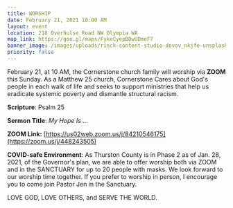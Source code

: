 ```yaml
---
title: WORSHIP
date: February 21, 2021 10:00 AM
layout: event
location: 218 Overhulse Road NW Olympia WA
map_link: https://goo.gl/maps/FykeCyepBDwUDmeF7
banner_image: /images/uploads/rinck-content-studio-dovov_nkjfe-unsplash.jpg
priority: false
---
```

February 21, at 10 AM, the Cornerstone church family will worship via **ZOOM** this Sunday.  As a Matthew 25 church, Cornerstone Cares about God's people in each walk of life and seeks to support ministries that help us eradicate systemic poverty and dismantle structural racism.

**Scripture**: Psalm 25

**Sermon Title**: *My Hope Is ...*

**ZOOM Link:** [https://us02web.zoom.us/j/84210546175](https://zoom.us/j/448243505)

**COVID-safe Environment**: As Thurston County is in Phase 2 as of Jan. 28, 2021, of the Governor's plan, we are able to offer worship both via ZOOM and in the SANCTUARY for up to 20 people with masks.  We look forward to our worship time together. If you prefer to worship in person, I encourage you to come join Pastor Jen in the Sanctuary.

LOVE GOD, LOVE OTHERS, and SERVE THE WORLD.